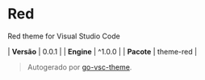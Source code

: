 # Red

Red theme for Visual Studio Code

| **Versão** | 0.0.1 |
| **Engine** | ^1.0.0 |
| **Pacote** | theme-red |

> Autogerado por [go-vsc-theme](https://github.com/natalbu/go-vsc-theme).
